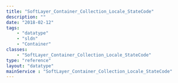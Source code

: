 ```yaml
---
title: "SoftLayer_Container_Collection_Locale_StateCode"
description: ""
date: "2018-02-12"
tags:
    - "datatype"
    - "sldn"
    - "Container"
classes:
    - "SoftLayer_Container_Collection_Locale_StateCode"
type: "reference"
layout: "datatype"
mainService : "SoftLayer_Container_Collection_Locale_StateCode"
---
```

